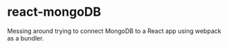# react-mongoDB
Messing around trying to connect MongoDB to a React app using webpack as a bundler.
